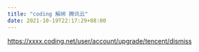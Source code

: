 ```yaml
---
title: "coding 解绑 腾讯云"
date: 2021-10-19T22:17:29+08:00
---
```


https://xxxx.coding.net/user/account/upgrade/tencent/dismiss